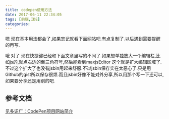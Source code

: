 ```yaml
---
title: codepen使用方法
date: 2017-06-11 22:34:05
tags: [前端,IDE]
categories:
---
```


嗯 现在基本用法都会了,如果忘记就看下面网站吧.有点复制了.以后遇到需要提醒的再写.

哦 对了 现在快捷键已经和下面文章里写的不同了.如果想单独放大一个编辑栏,比如js的,就点右边的倒三角符号,然后能看到maxjsEditor 这个就是扩大编辑区域了.不过这个扩大了也没有jsbin用起来舒服.不过jsbin保存实在太恶心了.只是用Github的gist所以保存很烦.而且jsbin好像不能对外分享,所以用那个写一下还可以,如果要分享还是用别的吧.

## 参考文档
[见多识广：CodePen项目网站简介](http://www.zhangxinxu.com/wordpress/2012/07/codepen-jsfiddle/)

